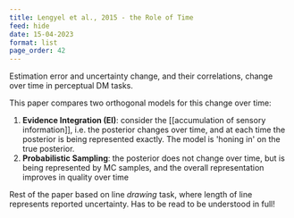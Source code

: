 ```yaml
---
title: Lengyel et al., 2015 - the Role of Time
feed: hide
date: 15-04-2023
format: list
page_order: 42
---
```



Estimation error and uncertainty change, and their correlations, change over time in perceptual DM tasks.

This paper compares two orthogonal models for this change over time:

1. **Evidence Integration (EI)**: consider the [[accumulation of sensory information]], i.e. the posterior changes over time, and at each time the posterior is being represented exactly.  The model is 'honing in' on the true posterior.
2. **Probabilistic Sampling**: the posterior does not change over time, but is being represented by MC samples, and the overall representation improves in quality over time

Rest of the paper based on line *drawing* task, where length of line represents reported uncertainty. Has to be read to be understood in full!